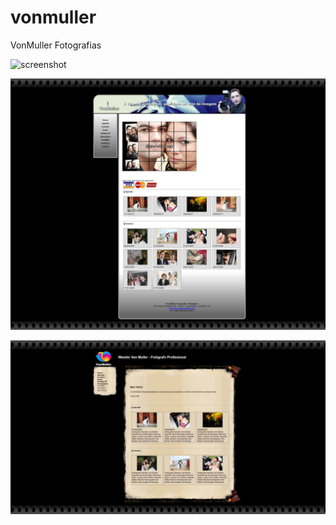 # vonmuller
VonMuller Fotografias

![screenshot](/screenshots/v3/VonMuller%20-%20Contando%20sua%20história%20com%20estilo!%20(2).png "VonMuller Screenshot")

![screenshot](/screenshots/v2/VonMuller.png "VonMuller Screenshot")

![screenshot](/screenshots/v1/VonMuller.png "VonMuller Screenshot")
